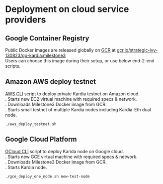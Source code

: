 # Deployment on cloud service providers

## Google Container Registry 
Public Docker images are released globally on [GCR](https://cloud.google.com/container-registry/) at [gcr.io/strategic-ivy-130823/go-kardia:milestone3](https://console.cloud.google.com/gcr/images/strategic-ivy-130823/GLOBAL/go-kardia@sha256:9bb6c98dd745d2a85dac3776aae1587dbc75bc5d8b9a19b4031e6935a715362a/details?tab=info&project=strategic-ivy-130823)  
Users can choose this image during their setup, or use below end-2-end scripts.

## Amazon AWS deploy testnet
[AWS CLI](https://aws.amazon.com/cli/) script to deploy private Kardia testnet on Amazon cloud.  
    . Starts new EC2 virtual machine with required specs & network.  
    . Downloads Milestone3 Docker image from GCR.  
    . Starts small testnet of multiple Kardia nodes including Kardia-Eth dual node.  

  `./aws_deploy_testnet.sh`

## Google Cloud Platform
 [GCloud CLI](https://cloud.google.com/sdk/gcloud/) script to deploy Karida node on Google cloud.  
    . Starts new GCE virtual machine with required specs & network.  
    . Downloads Milestone3 Docker image from GCR.  
    . Starts Kardia node.  
  
  `./gce_deploy_one_node.sh new-test-node`
  
